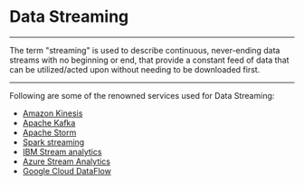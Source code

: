 # Data Streaming
*****

The term "streaming" is used to describe continuous, never-ending data streams with no beginning or end, that provide a constant feed of data that can be utilized/acted upon without needing to be downloaded first.


****
Following are some of the renowned services used for Data Streaming: 

- [Amazon Kinesis](amazon-kinesis.md)
- [Apache Kafka](apache-kafka.md)
- [Apache Storm](apache-storm.md)
- [Spark streaming](spark-streaming.md)
- [IBM Stream analytics](ibm-stream-analytics.md)
- [Azure Stream Analytics](azure-stream-analytics.md)
- [Google Cloud DataFlow](gcloud-dataflow.md)
